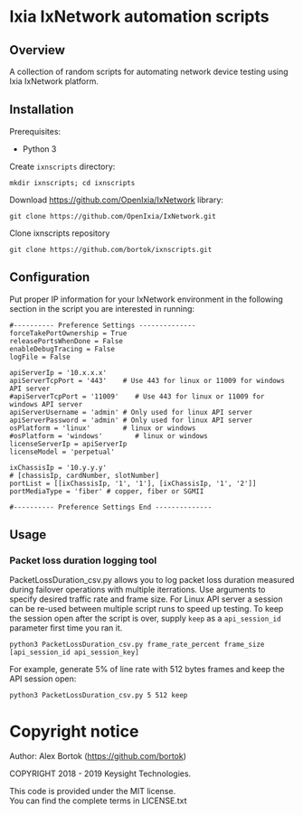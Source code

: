 # Ixia IxNetwork automation scripts
## Overview
A collection of random scripts for automating network device testing using Ixia IxNetwork platform.

## Installation
Prerequisites:

* Python 3

Create `ixnscripts` directory:

    mkdir ixnscripts; cd ixnscripts

Download https://github.com/OpenIxia/IxNetwork library:

    git clone https://github.com/OpenIxia/IxNetwork.git

Clone ixnscripts repository

    git clone https://github.com/bortok/ixnscripts.git

## Configuration
Put proper IP information for your IxNetwork environment in the following section in the script you are interested in running:

    #---------- Preference Settings --------------
    forceTakePortOwnership = True
    releasePortsWhenDone = False
    enableDebugTracing = False
    logFile = False

    apiServerIp = '10.x.x.x'
    apiServerTcpPort = '443'    # Use 443 for linux or 11009 for windows API server
    #apiServerTcpPort = '11009'    # Use 443 for linux or 11009 for windows API server
    apiServerUsername = 'admin' # Only used for linux API server
    apiServerPassword = 'admin' # Only used for linux API server
    osPlatform = 'linux'        # linux or windows
    #osPlatform = 'windows'        # linux or windows
    licenseServerIp = apiServerIp
    licenseModel = 'perpetual'

    ixChassisIp = '10.y.y.y'
    # [chassisIp, cardNumber, slotNumber]
    portList = [[ixChassisIp, '1', '1'], [ixChassisIp, '1', '2']]
    portMediaType = 'fiber' # copper, fiber or SGMII

    #---------- Preference Settings End --------------


## Usage

### Packet loss duration logging tool

PacketLossDuration_csv.py allows you to log packet loss duration measured during failover operations with multiple iterrations. Use arguments to specify desired traffic rate and frame size. For Linux API server a session can be re-used between multiple script runs to speed up testing. To keep the session open after the script is over, supply `keep` as a `api_session_id` parameter first time you ran it.

    python3 PacketLossDuration_csv.py frame_rate_percent frame_size [api_session_id api_session_key]
    
For example, generate 5% of line rate with 512 bytes frames and keep the API session open:

    python3 PacketLossDuration_csv.py 5 512 keep

# Copyright notice

Author: Alex Bortok (https://github.com/bortok)

COPYRIGHT 2018 - 2019 Keysight Technologies.

This code is provided under the MIT license.  
You can find the complete terms in LICENSE.txt
